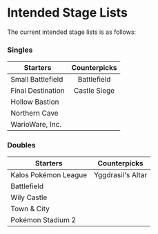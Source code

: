 # Intended Stage Lists

The current intended stage lists is as follows:

### Singles

<datatable>

| Starters          | Counterpicks |
| ----------------- |:------------:|
| Small Battlefield | Battlefield  |
| Final Destination | Castle Siege |
| Hollow Bastion    |
| Northern Cave     |
| WarioWare, Inc.   |

</datatable>

### Doubles

<datatable>

| Starters             | Counterpicks      |
| -------------------- |:-----------------:|
| Kalos Pokémon League | Yggdrasil's Altar |
| Battlefield          |
| Wily Castle          |
| Town & City          |
| Pokémon Stadium 2    |

</datatable>
